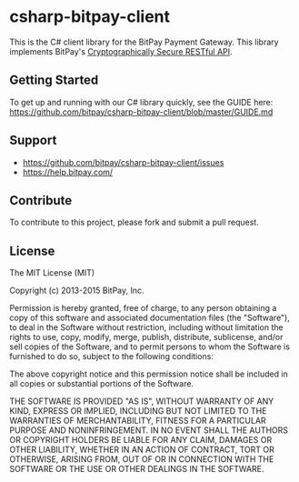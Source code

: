 csharp-bitpay-client
==================

This is the C# client library for the BitPay Payment Gateway.  This library implements BitPay's [Cryptographically Secure RESTful API](https://bitpay.com/api).


## Getting Started

To get up and running with our C# library quickly, see the GUIDE here: https://github.com/bitpay/csharp-bitpay-client/blob/master/GUIDE.md

## Support

* https://github.com/bitpay/csharp-bitpay-client/issues
* https://help.bitpay.com/

## Contribute

To contribute to this project, please fork and submit a pull request.

## License

The MIT License (MIT)

Copyright (c) 2013-2015 BitPay, Inc.

Permission is hereby granted, free of charge, to any person obtaining a copy
of this software and associated documentation files (the "Software"), to deal
in the Software without restriction, including without limitation the rights
to use, copy, modify, merge, publish, distribute, sublicense, and/or sell
copies of the Software, and to permit persons to whom the Software is
furnished to do so, subject to the following conditions:

The above copyright notice and this permission notice shall be included in all
copies or substantial portions of the Software.

THE SOFTWARE IS PROVIDED "AS IS", WITHOUT WARRANTY OF ANY KIND, EXPRESS OR
IMPLIED, INCLUDING BUT NOT LIMITED TO THE WARRANTIES OF MERCHANTABILITY,
FITNESS FOR A PARTICULAR PURPOSE AND NONINFRINGEMENT. IN NO EVENT SHALL THE
AUTHORS OR COPYRIGHT HOLDERS BE LIABLE FOR ANY CLAIM, DAMAGES OR OTHER
LIABILITY, WHETHER IN AN ACTION OF CONTRACT, TORT OR OTHERWISE, ARISING FROM,
OUT OF OR IN CONNECTION WITH THE SOFTWARE OR THE USE OR OTHER DEALINGS IN THE
SOFTWARE.
